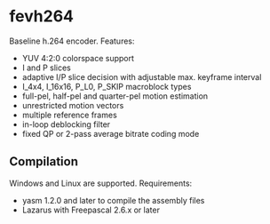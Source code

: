fevh264
=======

Baseline h.264 encoder.
Features:
- YUV 4:2:0 colorspace support
- I and P slices
- adaptive I/P slice decision with adjustable max. keyframe interval
- I_4x4, I_16x16, P_L0, P_SKIP macroblock types
- full-pel, half-pel and quarter-pel motion estimation
- unrestricted motion vectors
- multiple reference frames
- in-loop deblocking filter
- fixed QP or 2-pass average bitrate coding mode



Compilation
-----------

Windows and Linux are supported.
Requirements:
- yasm 1.2.0 and later to compile the assembly files
- Lazarus with Freepascal 2.6.x or later

